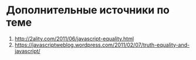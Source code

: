 # Дополнительные источники по теме

1. http://2ality.com/2011/06/javascript-equality.html
2. https://javascriptweblog.wordpress.com/2011/02/07/truth-equality-and-javascript/





